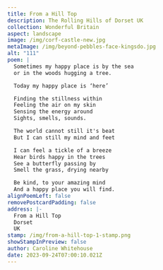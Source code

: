 ```yaml
---
title: From a Hill Top
description: The Rolling Hills of Dorset UK
collection: Wonderful Britain
aspect: landscape
image: /img/corf-castle-new.jpg
metaImage: /img/beyond-pebbles-face-kingsdo.jpg
alt: "111"
poem: |
  Sometimes my happy place is by the sea
  or in the woods hugging a tree.

  Today my happy place is ‘here’

  Finding the stillness within
  Feeling the air on my skin
  Sensing the energy around
  Sights, smells, sounds.

  The world cannot still it's beat
  But I can still my mind and feet

  I can feel a tickle of a breeze
  Hear birds happy in the trees
  See a butterfly passing by
  Smell the grass, drying nearby

  Be kind, to your amazing mind
  And a happy place you will find.
alignPoemLeft: false
removePostcardPadding: false
address: |-
  From a Hill Top
  Dorset
  UK
stamp: /img/from-a-hill-top-1-stamp.png
showStampInPreview: false
author: Caroline Whitehouse
date: 2023-09-24T07:00:10.021Z
---
```

